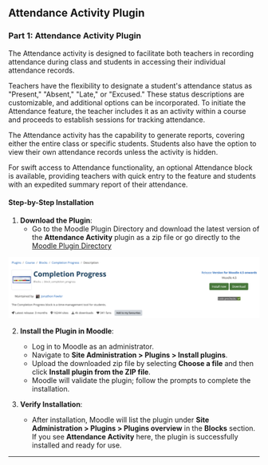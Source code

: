 ## Attendance Activity Plugin
### **Part 1: Attendance Activity Plugin**

The Attendance activity is designed to facilitate both teachers in recording attendance during class and students in accessing their individual attendance records.

Teachers have the flexibility to designate a student's attendance status as "Present," "Absent," "Late," or "Excused." These status descriptions are customizable, and additional options can be incorporated. To initiate the Attendance feature, the teacher includes it as an activity within a course and proceeds to establish sessions for tracking attendance.

The Attendance activity has the capability to generate reports, covering either the entire class or specific students. Students also have the option to view their own attendance records unless the activity is hidden.

For swift access to Attendance functionality, an optional Attendance block is available, providing teachers with quick entry to the feature and students with an expedited summary report of their attendance.


#### **Step-by-Step Installation**

1. **Download the Plugin**:
   - Go to the Moodle Plugin Directory and download the latest version of the **Attendance Activity** plugin as a zip file or go directly to the [Moodle Plugin Directory](https://moodle.org/plugins/block_completion_progress)

<img src="https://github.com/LEARN-LK/lms/blob/master/img/completion-progress-01.png">
     
2. **Install the Plugin in Moodle**:
   - Log in to Moodle as an administrator.
   - Navigate to **Site Administration > Plugins > Install plugins**.
   - Upload the downloaded zip file by selecting **Choose a file** and then click **Install plugin from the ZIP file**.
   - Moodle will validate the plugin; follow the prompts to complete the installation.

3. **Verify Installation**:
   - After installation, Moodle will list the plugin under **Site Administration > Plugins > Plugins overview** in the **Blocks** section. If you see **Attendance Activity** here, the plugin is successfully installed and ready for use.

---

